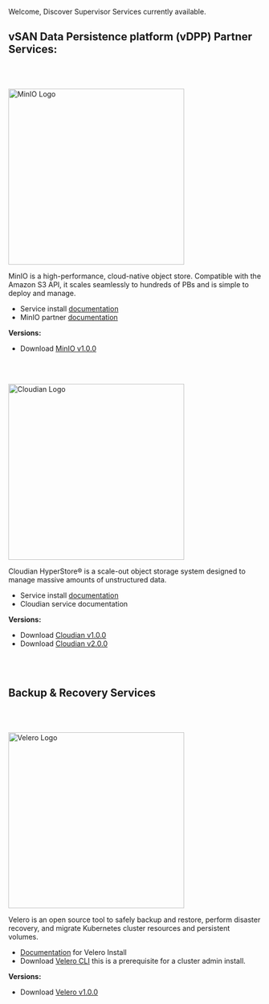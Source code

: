 Welcome, Discover Supervisor Services currently available.
  
    
## vSAN Data Persistence platform (vDPP) Partner Services: 
  
  </br>
  </br>
    
<p align="left">
  <img src="https://github.com/vsphere-tmm/Supervisor-Services/blob/main/minio%20logo.svg" width="350" title="MinIO Logo">
</p>
MinIO is a high-performance, cloud-native object store. Compatible with the Amazon S3 API, it scales seamlessly to hundreds of PBs and is simple to deploy and manage.

- Service install [documentation](https://docs.vmware.com/en/VMware-vSphere/7.0/vmware-vsphere-with-tanzu/GUID-F68B264E-76A3-4A6D-A3B0-17153DDF7A18.html)
- MinIO partner [documentation](https://docs.min.io/minio/vsphere/core-concepts/core-concepts.html) 

**Versions:**
 - Download [MinIO v1.0.0](https://vmwaresaas.jfrog.io/artifactory/vDPP-Partner-YAML/MinIO/MinIO/SupervisorService/1.0.0/minio-supervisorservice-1.0.0.yaml)
  </br>
  </br>

<p align="left">
  <img src="https://github.com/vsphere-tmm/Supervisor-Services/blob/main/cloudian-logo.png" width="350" title="Cloudian Logo">
</p>
Cloudian HyperStore® is a scale-out object storage system designed to manage massive amounts of unstructured data.

- Service install [documentation](https://docs.vmware.com/en/VMware-vSphere/7.0/vmware-vsphere-with-tanzu/GUID-F68B264E-76A3-4A6D-A3B0-17153DDF7A18.html) 
- Cloudian service documentation  

**Versions:**
  - Download [Cloudian v1.0.0](https://vmwaresaas.jfrog.io/artifactory/vDPP-Partner-YAML/Cloudian/Hyperstore/SupervisorService/1.0.0/hyperstore-supervisorservice-1.0.0.yaml)
  - Download [Cloudian v2.0.0](https://vmwaresaas.jfrog.io/artifactory/vDPP-Partner-YAML/Cloudian/Hyperstore/SupervisorService/2.0.0/hyperstore-supervisorservice-2.0.0.yaml)
</br>
</br>

## Backup & Recovery Services

</br>
</br>

<p align="left">
  <img src="https://github.com/vsphere-tmm/Supervisor-Services/blob/main/Velero.svg" width="350" title="Velero Logo">
</p>
Velero is an open source tool to safely backup and restore, perform disaster recovery, and migrate Kubernetes cluster resources and persistent volumes.

- [Documentation](https://github.com/vmware-tanzu/velero-plugin-for-vsphere/blob/main/docs/supervisor.md) for Velero Install
- Download [Velero CLI](https://github.com/vmware-tanzu/velero-plugin-for-vsphere/releases/download/v1.1.0/velero-vsphere-1.1.0-linux-amd64.tar.gz) this is a prerequisite for a cluster admin install. 

**Versions:**
- Download [Velero v1.0.0](https://vmwaresaas.jfrog.io/ui/repos/tree/General/vDPP-Partner-YAML)


